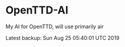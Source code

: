 # OpenTTD-AI
My AI for OpenTTD, will use primarily air

Latest backup: Sun Aug 25 05:40:01 UTC 2019
